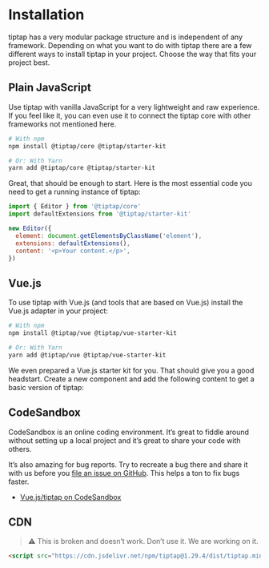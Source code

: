 # Installation

tiptap has a very modular package structure and is independent of any framework. Depending on what you want to do with tiptap there are a few different ways to install tiptap in your project. Choose the way that fits your project best.

## Plain JavaScript

Use tiptap with vanilla JavaScript for a very lightweight and raw experience. If you feel like it, you can even use it to connect the tiptap core with other frameworks not mentioned here.

```bash
# With npm
npm install @tiptap/core @tiptap/starter-kit

# Or: With Yarn
yarn add @tiptap/core @tiptap/starter-kit
```

Great, that should be enough to start. Here is the most essential code you need to get a running instance of tiptap:

```js
import { Editor } from '@tiptap/core'
import defaultExtensions from '@tiptap/starter-kit'

new Editor({
  element: document.getElementsByClassName('element'),
  extensions: defaultExtensions(),
  content: '<p>Your content.</p>',
})
```

## Vue.js

To use tiptap with Vue.js (and tools that are based on Vue.js) install the Vue.js adapter in your project:

```bash
# With npm
npm install @tiptap/vue @tiptap/vue-starter-kit

# Or: With Yarn
yarn add @tiptap/vue @tiptap/vue-starter-kit
```

We even prepared a Vue.js starter kit for you. That should give you a good headstart. Create a new component and add the following content to get a basic version of tiptap:

<demo name="General/Installation" />

## CodeSandbox

CodeSandbox is an online coding environment. It’s great to fiddle around without setting up a local project and it’s great to share your code with others.

It’s also amazing for bug reports. Try to recreate a bug there and share it with us before you [file an issue on GitHub](https://github.com/ueberdosis/tiptap-next/issues/new). This helps a ton to fix bugs faster.

* [Vue.js/tiptap on CodeSandbox](https://codesandbox.io/s/vue-issue-template-h0g28)

## CDN

> ⚠️ This is broken and doesn’t work. Don’t use it. We are working on it.

```html
<script src="https://cdn.jsdelivr.net/npm/tiptap@1.29.4/dist/tiptap.min.js"></script>
```